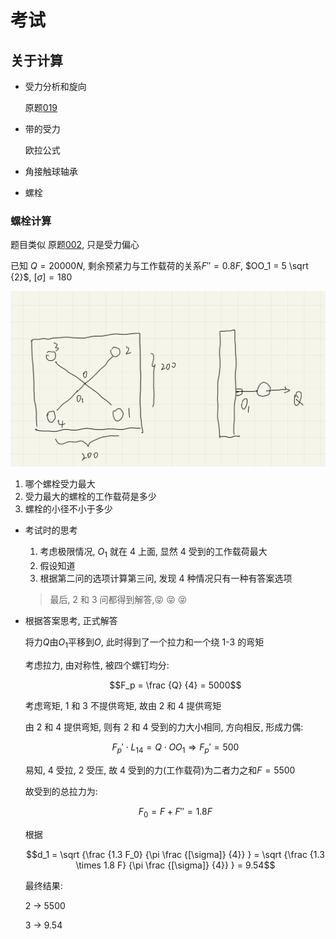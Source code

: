 # 考试

## 关于计算

- 受力分析和旋向

  原题[019](test/coursework/README.md#019)

- 带的受力

  欧拉公式

- 角接触球轴承

- 螺栓

### 螺栓计算

题目类似 原题[002](test/coursework/README.md#002), 只是受力偏心

已知 $Q = 20000N$, 剩余预紧力与工作载荷的关系$F'' = 0.8 F$, $OO_1 = 5 \sqrt {2}$, $[\sigma] = 180$

![](assets/2022-06-05-20-06-26.png)

1. 哪个螺栓受力最大
2. 受力最大的螺栓的工作载荷是多少
3. 螺栓的小径不小于多少

- 考试时的思考

  1. 考虑极限情况, $O_1$ 就在 4 上面, 显然 4 受到的工作载荷最大
  2. 假设知道
  3. 根据第二问的选项计算第三问, 发现 4 种情况只有一种有答案选项

  > 最后, 2 和 3 问都得到解答,:stuck_out_tongue_closed_eyes: :stuck_out_tongue_closed_eyes: :stuck_out_tongue_closed_eyes:

- 根据答案思考, 正式解答

  将力$Q$由$O_1$平移到$O$, 此时得到了一个拉力和一个绕 1-3 的弯矩

  考虑拉力, 由对称性, 被四个螺钉均分:

  $$F_p = \frac {Q} {4} = 5000$$

  考虑弯矩, 1 和 3 不提供弯矩, 故由 2 和 4 提供弯矩

  由 2 和 4 提供弯矩, 则有 2 和 4 受到的力大小相同, 方向相反, 形成力偶:

  $$F_p' \cdot L_{14} = Q \cdot OO_1 \Rightarrow F_p' = 500$$

  易知, 4 受拉, 2 受压, 故 4 受到的力(工作载荷)为二者力之和$F = 5500$

  故受到的总拉力为:

  $$F_0 = F + F'' = 1.8 F$$

  根据

  $$d_1 = \sqrt {\frac {1.3 F_0} {\pi \frac {[\sigma]} {4}} } = \sqrt {\frac {1.3 \times 1.8 F} {\pi \frac {[\sigma]} {4}} } = 9.54$$

  最终结果:

  2 -> 5500
  
  3 -> 9.54
